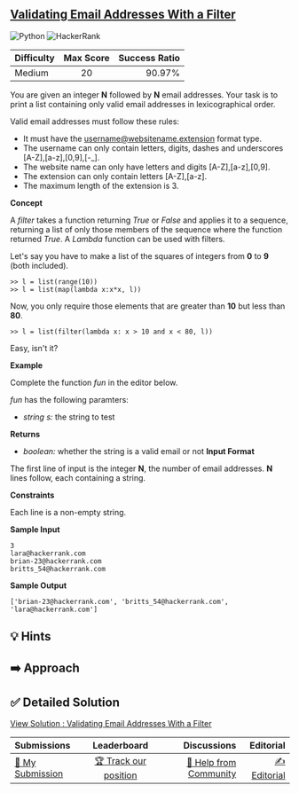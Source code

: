 ## [Validating Email Addresses With a Filter](https://www.hackerrank.com/challenges/validate-list-of-email-address-with-filter)

![Python](https://img.shields.io/badge/python-3670A0?style=for-the-badge&logo=python&logoColor=ffdd54) ![HackerRank](https://img.shields.io/badge/-Hackerrank-2EC866?style=for-the-badge&logo=HackerRank&logoColor=white)

| Difficulty | Max Score | Success Ratio |
| :--------- | :-------: | ------------: |
| Medium     |    20     |        90.97% |

You are given an integer **N** followed by **N** email addresses. Your task is to print a list containing only valid email addresses in lexicographical order.
  



Valid email addresses must follow these rules:

* It must have the username@websitename.extension format type.
* The username can only contain letters, digits, dashes and underscores  [A-Z],[a-z],[0,9],[-_].
* The website name can only have letters and digits [A-Z],[a-z],[0,9].
* The extension can only contain letters [A-Z],[a-z].
* The maximum length of the extension is 3.


**Concept**


A *filter* takes a function returning *True* or *False* and applies it to a sequence, returning a list of only those members of the sequence where the function returned *True*. A *Lambda* function can be used with filters.
  
  

Let's say you have to make a list of the squares of integers from **0** to **9** (both included). 




```
>> l = list(range(10))
>> l = list(map(lambda x:x*x, l))

```

Now, you only require those elements that are greater than **10** but less than **80**.




```
>> l = list(filter(lambda x: x > 10 and x < 80, l))

```

Easy, isn't it?


**Example** 


Complete the function *fun* in the editor below. 


*fun* has the following paramters: 


* *string s:* the string to test


**Returns** 


* *boolean:* whether the string is a valid email or not
**Input Format**

The first line of input is the integer **N**, the number of email addresses.
**N** lines follow, each containing a string.

**Constraints**

Each line is a non\-empty string.

**Sample Input**


```
3
lara@hackerrank.com
brian-23@hackerrank.com
britts_54@hackerrank.com

```
**Sample Output**


```
['brian-23@hackerrank.com', 'britts_54@hackerrank.com', 'lara@hackerrank.com']

```

## 💡 Hints 

## ➡️ Approach 

## ✅ Detailed Solution
[View Solution : Validating Email Addresses With a Filter](./validating_email_addresses_with_a_filter.py)

| Submissions                                                                                                     |                                                     Leaderboard                                                      |                                                                                                     Discussions |                                                                                                 Editorial |
| :-------------------------------------------------------------------------------------------------------------- | :------------------------------------------------------------------------------------------------------------------: | --------------------------------------------------------------------------------------------------------------: | --------------------------------------------------------------------------------------------------------: |
| [📝 My Submission](https://www.hackerrank.com/challenges/validate-list-of-email-address-with-filter/submissions) | [🏆 Track our position](https://www.hackerrank.com/challenges/validate-list-of-email-address-with-filter/leaderboard) | [🤔 Help from Community](https://www.hackerrank.com/challenges/validate-list-of-email-address-with-filter/forum) | [✍️ Editorial](https://www.hackerrank.com/challenges/validate-list-of-email-address-with-filter/editorial) |

